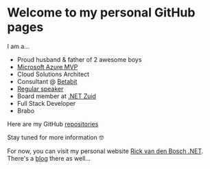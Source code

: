# Welcome to my personal GitHub pages

I am a...

* Proud husband & father of 2 awesome boys
* [Microsoft Azure MVP](https://mvp.microsoft.com/en-us/PublicProfile/5003402)
* Cloud Solutions Architect
* Consultant @ [Betabit](https://www.betabit.nl)
* [Regular speaker](https://sessionize.com/speaker)
* Board member at [.NET Zuid](https://www.dotnetzuid.nl/)
* Full Stack Developer
* Brabo

Here are my GitHub [repositories](https://github.com/rickvdbosch?tab=repositories)

Stay tuned for more information 🤓

For now, you can visit my personal website [Rick van den Bosch .NET](https://www.rickvandenbosch.net). There's a [blog](https://www.rickvandenbosch.net/blog) there as well...
